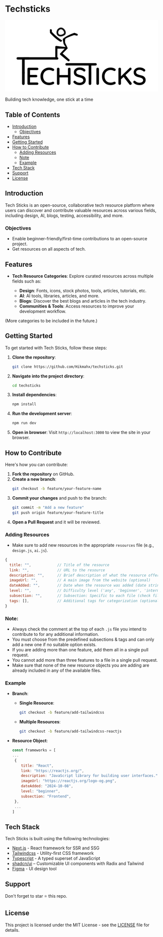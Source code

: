 # Techsticks

![techstick logo](/public/logo-lg.svg)

Building tech knowledge, one stick at a time

## Table of Contents

- [Introduction](#introduction)
  - [Objectives](#objectives)
- [Features](#features)
- [Getting Started](#getting-started)
- [How to Contribute](#how-to-contribute)
  - [Adding Resources](#adding-resources)
  - [Note](#note)
  - [Example](#example)
- [Tech Stack](#tech-stack)
- [Support](#support)
- [License](#license)

## Introduction

Tech Sticks is an open-source, collaborative tech resource platform where users can discover and contribute valuable resources across various fields, including design, AI, blogs, testing, accessibility, and more.

### Objectives

- Enable beginner-friendly/first-time contributions to an open-source project.
- Get resources on all aspects of tech.

## Features

- **Tech Resource Categories**: Explore curated resources across multiple fields such as:

  - **Design**: Fonts, icons, stock photos, tools, articles, tutorials, etc.
  - **AI**: AI tools, libraries, articles, and more.
  - **Blogs**: Discover the best blogs and articles in the tech industry.
  - **Communities & Tools**: Access resources to improve your development workflow.

(More categories to be included in the future.)

## Getting Started

To get started with Tech Sticks, follow these steps:

1. **Clone the repository**:
   ```bash
   git clone https://github.com/Hikmahx/techsticks.git
   ```
2. **Navigate into the project directory**:
   ```bash
   cd techsticks
   ```
3. **Install dependencies**:
   ```bash
   npm install
   ```
4. **Run the development server**:
   ```bash
   npm run dev
   ```
5. **Open in browser**:
   Visit `http://localhost:3000` to view the site in your browser.

## How to Contribute

Here's how you can contribute:

1. **Fork the repository** on GitHub.
2. **Create a new branch**:
   ```bash
   git checkout -b feature/your-feature-name
   ```
3. **Commit your changes** and push to the branch:
   ```bash
   git commit -m "Add a new feature"
   git push origin feature/your-feature-title
   ```
4. **Open a Pull Request** and it will be reviewed.

### Adding Resources

- Make sure to add new resources in the appropriate `resources` file (e.g., `design.js`, `ai.js`).

```js
{
  title: "",            // Title of the resource
  link: "",             // URL to the resource
  description: "",      // Brief description of what the resource offers 
  imageUrl: "",         // A main image from the website (optional)
  dateAdded: "",        // Date when the resource was added (date string)
  level: "",            // Difficulty level ('any', 'beginner', 'intermediate', 'advanced')
  subsection: "",       // Subsection: Specific to each file (check file for available subsections)
  tags: [],             // Additional tags for categorization (optional, max 5)
}
```

### Note:

- Always check the comment at the top of each `.js` file you intend to contribute to for any additional information.
- You must choose from the predefined subsections & tags and can only add a new one if no suitable option exists.
- If you are adding more than one feature, add them all in a single pull request.
- You cannot add more than three features to a file in a single pull request.
- Make sure that none of the new resource objects you are adding are already included in any of the available files.

### Example

- **Branch**:

  - **Single Resource**:

    ```bash
    git checkout -b feature/add-tailwindcss
    ```

  - **Multiple Resources**:

    ```bash
    git checkout -b feature/add-tailwindcss-reactjs
    ```

- **Resource Object**:

  ```js
  const frameworks = [
  ...
   {
      title: "React",
      link: "https://reactjs.org/",
      description: "JavaScript library for building user interfaces.",
      imageUrl: "https://reactjs.org/logo-og.png",
      dateAdded: "2024-10-08",
      level: "beginner",
      subsection: "Frontend",
   },
   ...
  ]
  ```

## Tech Stack

Tech Sticks is built using the following technologies:

- [Next.js](https://nextjs.org/) - React framework for SSR and SSG
- [Tailwindcss](https://tailwindcss.com/) - Utility-first CSS framework
- [Typescript](https://www.typescript.org/) - A typed superset of JavaScript
- [shadcn/ui](https://ui.shadcn.com/) – Customizable UI components with Radix and Tailwind
- [Figma](https://www.figma.com) - UI design tool

## Support

Don't forget to star ⭐️ this repo.

## License

This project is licensed under the MIT License - see the [LICENSE](/LICENSE) file for details.
